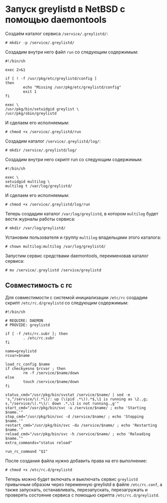 Запуск greylistd в NetBSD с помощью daemontools
===============================================

Создаём каталог сервиса `/service/.greylistd/`:

    # mkdir -p /service/.greylistd/

Создадим внутри него файл `run` со следующим содержимым:

    #!/bin/sh
    
    exec 2>&1
    
    if [ ! -f /usr/pkg/etc/greylistd/config ]
    then
            echo "Missing /usr/pkg/etc/greylistd/config"
            exit 1
    fi
    
    exec \
    /usr/pkg/bin/setuidgid greylist \
    /usr/pkg/sbin/greylistd

И сделаем его исполняемым:

    # chmod +x /service/.greylistd/run

Создадим каталог `/service/.greylistd/log/`:

    # mkdir /service/.greylistd/log/

Создадим внутри него скрипт run со следующим содержимым:

    #!/bin/sh
    
    exec \
    setuidgid multilog \
    multilog t /var/log/greylistd/

И сделаем его исполняемым:

    # chmod +x /service/.greylistd/log/run

Теперь создадим каталог `/var/log/greylistd`, в котором `multilog` будет вести журналы работы сервиса:

    # mkdir /var/log/greylistd/

Установим пользователя и группу `multilog` владельцами этого каталога:

    # chown multilog:multilog /var/log/greylistd/

Запустим сервис средствами daemontools, переименовав каталог сервиса:

    # mv /service/.greylistd /service/greylistd

Совместимость с rc
------------------

Для совместимости с системой инициализации `/etc/rc` создадим скрипт `/etc/rc.d/greylistd` со следующим содержимым:

    #!/bin/sh
    
    # REQUIRE: DAEMON
    # PROVIDE: greylistd
    
    if [ -f /etc/rc.subr ]; then
            . /etc/rc.subr
    fi
    
    name=greylistd
    rcvar=$name
    
    load_rc_config $name
    if checkyesno $rcvar ; then
            rm -f /service/$name/down
    else
            touch /service/$name/down
    fi
    
    status_cmd="/usr/pkg/bin/svstat /service/$name/ | sed -e 's,^/service/\(.*\)/: up (\(pid .*\)).*$,\1 is running as \2.,g; s,^/service/\(.*\)/: down .*,\1 is not running.,g'"
    start_cmd="/usr/pkg/bin/svc -u /service/$name/ ; echo 'Starting $name.'"
    stop_cmd="/usr/pkg/bin/svc -d /service/$name/ ; echo 'Stopping $name.'"
    restart_cmd="/usr/pkg/bin/svc -du /service/$name/ ; echo 'Restarting $name.'"
    reload_cmd="/usr/pkg/bin/svc -h /service/$name/ ; echo 'Reloading $name.'"
    extra_commands="status reload"
    
    run_rc_command "$1"

После создания файла нужно добавить права на его выполнение:

    # chmod +x /etc/rc.d/greylistd

Теперь можно будет включать и выключать сервис `greylistd` привычным образом через переменную greylistd в файле `/etc/rc.conf`, а также запускать, останавливать, перезапускать, перезагружать и проверять состояние сервиса с помощью скрипта `/etc/rc.d/greylistd`.
